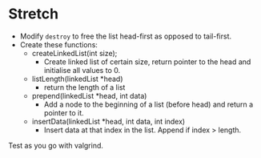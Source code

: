 # Stretch

* Modify `destroy` to free the list head-first as opposed to tail-first.
* Create these functions:
	* createLinkedList(int size);
		* Create linked list of certain size, return pointer to the head and initialise all values to 0.
	* listLength(linkedList \*head)
		* return the length of a list
	* prepend(linkedList \*head, int data)
		* Add a node to the beginning of a list (before head) and return a pointer to it.
	* insertData(linkedList \*head, int data, int index)
		* Insert data at that index in the list. Append if index > length.

Test as you go with valgrind.

